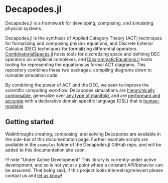 


# Decapodes.jl


Decapodes.jl is a framework for developing, composing, and simulating physical systems.


Decapodes.jl is the synthesis of Applied Category Theory (ACT) techniques for formalizing and composing physics equations, and Discrete Exterior Calculus (DEC) techniques for formalizing differential operators. [CombinatorialSpaces.jl](https://algebraicjulia.github.io/CombinatorialSpaces.jl/dev/) hosts tools for discretizing space and defining DEC operators on simplicial complexes, and [DiagrammaticEquations.jl](https://github.com/AlgebraicJulia/DiagrammaticEquations.jl) hosts tooling for representing the equations as formal ACT diagrams. This repository combines these two packages, compiling diagrams down to runnable simulation code.


By combining the power of ACT and the DEC, we seek to improve the scientific computing workflow. Decapodes simulations are [hierarchically composable](https://algebraicjulia.github.io/Decapodes.jl/dev/budyko_sellers_halfar/), generalize over [any type of manifold](https://algebraicjulia.github.io/Decapodes.jl/dev/ice_dynamics/), and are [performant and accurate](https://www.cise.ufl.edu/~luke.morris/cism.html) with a declarative domain specific language (DSL) that is [human-readable](https://algebraicjulia.github.io/Decapodes.jl/dev/klausmeier/#Model-Representation).




## Getting started


Walkthroughs creating, composing, and solving Decapodes are available in the side-bar of this documentation page. Further example scripts are available in the `examples` folder of the Decapodes.jl GitHub repo, and will be added to this documentation site soon.


!!! note "Under Active Development"
    This library is currently under active development, and so is not yet at a point where a constant API/behavior can be assumed. That being said, if this project looks interesting/relevant please contact us and [let us know](https://www.algebraicjulia.org/#contributing)!


